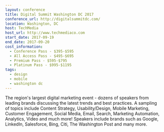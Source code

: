 ```yaml
---
layout: conference
title: Digital Summit Washington DC 2017
conference_url: http://digitalsummitdc.com/
location: Washington, DC
host: TechMedia
host_url: http://www.techmediaco.com
start_date: 2017-09-19
end_date: 2017-09-20
cost_information:
  - Conference Pass - $395-$595
  - All Access Pass - $495-$695
  - Premium Pass - $595-$795
  - Platinum Pass - $995-$1195
tags:
  - design
  - mobile
  - washington dc
---
```


The region's largest digital marketing event - dozens of speakers from leading brands discussing the latest trends and best practices. A sampling of topics include Content Strategy, Usability/Design, Mobile Marketing, Customer Engagement, Social Media, Email, Search, Marketing Automation, Analytics, Video and much more! Speakers include brands such as Google, LinkedIn, Salesforce, Bing, Citi, The Washington Post and many more.
